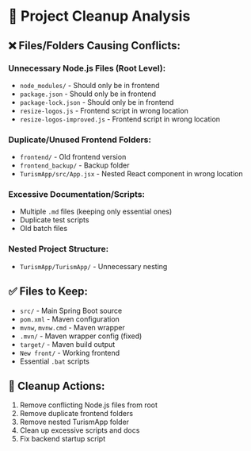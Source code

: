 # 🧹 Project Cleanup Analysis

## ❌ Files/Folders Causing Conflicts:

### Unnecessary Node.js Files (Root Level):
- `node_modules/` - Should only be in frontend
- `package.json` - Should only be in frontend  
- `package-lock.json` - Should only be in frontend
- `resize-logos.js` - Frontend script in wrong location
- `resize-logos-improved.js` - Frontend script in wrong location

### Duplicate/Unused Frontend Folders:
- `frontend/` - Old frontend version
- `frontend_backup/` - Backup folder
- `TurismApp/src/App.jsx` - Nested React component in wrong location

### Excessive Documentation/Scripts:
- Multiple `.md` files (keeping only essential ones)
- Duplicate test scripts
- Old batch files

### Nested Project Structure:
- `TurismApp/TurismApp/` - Unnecessary nesting

## ✅ Files to Keep:
- `src/` - Main Spring Boot source
- `pom.xml` - Maven configuration
- `mvnw`, `mvnw.cmd` - Maven wrapper
- `.mvn/` - Maven wrapper config (fixed)
- `target/` - Maven build output
- `New front/` - Working frontend
- Essential `.bat` scripts

## 🎯 Cleanup Actions:
1. Remove conflicting Node.js files from root
2. Remove duplicate frontend folders
3. Remove nested TurismApp folder
4. Clean up excessive scripts and docs
5. Fix backend startup script
